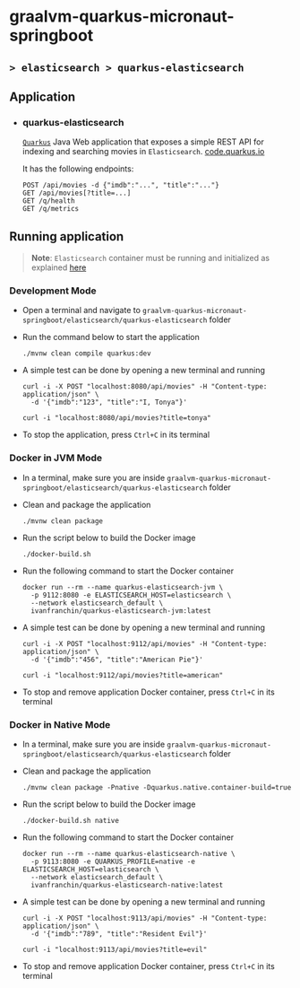 # graalvm-quarkus-micronaut-springboot
## `> elasticsearch > quarkus-elasticsearch`

## Application

- ### quarkus-elasticsearch

  [`Quarkus`](https://quarkus.io/) Java Web application that exposes a simple REST API for indexing and searching movies in `Elasticsearch`. [code.quarkus.io](https://code.quarkus.io/?g=com.ivanfranchin&a=quarkus-elasticsearch&j=17&e=hibernate-validator&e=smallrye-health&e=elasticsearch-java-client&e=micrometer-registry-prometheus&e=rest-jackson)
  
  It has the following endpoints:
  ```
  POST /api/movies -d {"imdb":"...", "title":"..."}
  GET /api/movies[?title=...]
  GET /q/health
  GET /q/metrics
  ```

## Running application

> **Note**: `Elasticsearch` container must be running and initialized as explained [here](https://github.com/ivangfr/graalvm-quarkus-micronaut-springboot/tree/master/elasticsearch#start-environment)

### Development Mode

- Open a terminal and navigate to `graalvm-quarkus-micronaut-springboot/elasticsearch/quarkus-elasticsearch` folder

- Run the command below to start the application
  ```
  ./mvnw clean compile quarkus:dev
  ```

- A simple test can be done by opening a new terminal and running
  ```
  curl -i -X POST "localhost:8080/api/movies" -H "Content-type: application/json" \
    -d '{"imdb":"123", "title":"I, Tonya"}'
  
  curl -i "localhost:8080/api/movies?title=tonya"
  ```

- To stop the application, press `Ctrl+C` in its terminal

### Docker in JVM Mode

- In a terminal, make sure you are inside `graalvm-quarkus-micronaut-springboot/elasticsearch/quarkus-elasticsearch` folder

- Clean and package the application
  ```
  ./mvnw clean package
  ```

- Run the script below to build the Docker image
  ```
  ./docker-build.sh
  ```

- Run the following command to start the Docker container
  ```
  docker run --rm --name quarkus-elasticsearch-jvm \
    -p 9112:8080 -e ELASTICSEARCH_HOST=elasticsearch \
    --network elasticsearch_default \
    ivanfranchin/quarkus-elasticsearch-jvm:latest
  ```

- A simple test can be done by opening a new terminal and running
  ```
  curl -i -X POST "localhost:9112/api/movies" -H "Content-type: application/json" \
    -d '{"imdb":"456", "title":"American Pie"}'
  
  curl -i "localhost:9112/api/movies?title=american"
  ```

- To stop and remove application Docker container, press `Ctrl+C` in its terminal

### Docker in Native Mode

- In a terminal, make sure you are inside `graalvm-quarkus-micronaut-springboot/elasticsearch/quarkus-elasticsearch` folder

- Clean and package the application
  ```
  ./mvnw clean package -Pnative -Dquarkus.native.container-build=true
  ```

- Run the script below to build the Docker image
  ```
  ./docker-build.sh native
  ```

- Run the following command to start the Docker container
  ```
  docker run --rm --name quarkus-elasticsearch-native \
    -p 9113:8080 -e QUARKUS_PROFILE=native -e ELASTICSEARCH_HOST=elasticsearch \
    --network elasticsearch_default \
    ivanfranchin/quarkus-elasticsearch-native:latest
  ```

- A simple test can be done by opening a new terminal and running
  ```
  curl -i -X POST "localhost:9113/api/movies" -H "Content-type: application/json" \
    -d '{"imdb":"789", "title":"Resident Evil"}'
  
  curl -i "localhost:9113/api/movies?title=evil"
  ```

- To stop and remove application Docker container, press `Ctrl+C` in its terminal
